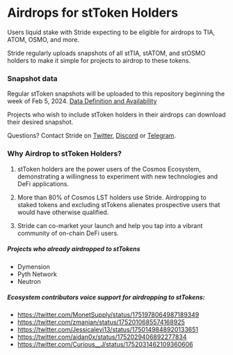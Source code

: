 # Airdrops for stToken Holders
Users liquid stake with Stride expecting to be eligible for airdrops to TIA, ATOM, OSMO, and more.

Stride regularly uploads snapshots of all stTIA, stATOM, and stOSMO holders to make it simple for projects to airdrop to these tokens. 

### Snapshot data

Regular stToken snapshots will be uploaded to this repository beginning the week of Feb 5, 2024. [Data Definition and Availability](DataDefinition.md)

Projects who wish to include stToken holders in their airdrops can download their desired snapshot.

Questions? Contact Stride on [Twitter](https://twitter.com/stride_zone), [Discord](https://discord.com/invite/stride-zone) or [Telegram](https://t.me/stridezone_official).


### Why Airdrop to stToken Holders?

1) stToken holders are the power users of the Cosmos Ecosystem, demonstrating a willingness to experiment with new technologies and DeFi applications.

2) More than 80% of Cosmos LST holders use Stride. Airdropping to staked tokens and excluding stTokens alienates prospective users that would have otherwise qualified.

3) Stride can co-market your launch and help you tap into a vibrant community of on-chain DeFi users.


##### Projects who already airdropped to stTokens
- Dymension
- Pyth Network
- Neutron

##### Ecosystem contributors voice support for airdropping to stTokens:
- https://twitter.com/MonetSupply/status/1751978064987189349
- https://twitter.com/zmanian/status/1752010685574168925
- https://twitter.com/Jessicalevi13/status/1750149848920133651
- https://twitter.com/aidan0x/status/1752029406892277834
- https://twitter.com/Curious__J/status/1752031462109360606
